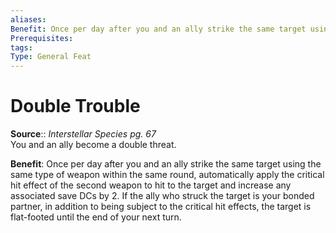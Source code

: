 ```yaml
---
aliases: 
Benefit: Once per day after you and an ally strike the same target using the same type of weapon within the same round, automatically apply the critical hit effect of the second weapon to hit to the target and increase any associated save DCs by 2. If the ally who struck the target is your bonded partner, in addition to being subject to the critical hit effects, the target is flat-footed until the end of your next turn.
Prerequisites: 
tags: 
Type: General Feat
---
```


# Double Trouble

**Source**:: _Interstellar Species pg. 67_  
You and an ally become a double threat.

**Benefit**: Once per day after you and an ally strike the same target using the same type of weapon within the same round, automatically apply the critical hit effect of the second weapon to hit to the target and increase any associated save DCs by 2. If the ally who struck the target is your bonded partner, in addition to being subject to the critical hit effects, the target is flat-footed until the end of your next turn.
